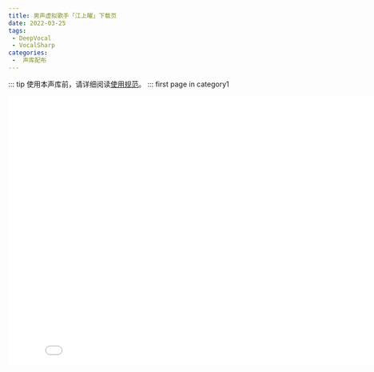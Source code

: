 ```yaml
---
title: 男声虚拟歌手「江上曜」下载页
date: 2022-03-25
tags:
 - DeepVocal
 - VocalSharp
categories:
 -  声库配布
---
```


::: tip
使用本声库前，请详细阅读[使用规范](https://vocalsynths.vercel.app/blogs/ReadMe/2022/220401.html)。
:::
first page in category1<br>
<iframe src="//player.bilibili.com/player.html?aid=765111635&bvid=BV1nr4y1S7Wv&cid=467037662&page=1&high_quality=1" scrolling="no" border="0" frameborder="no" framespacing="0" allowfullscreen="true" width="835" height="540" align="center"> </iframe>